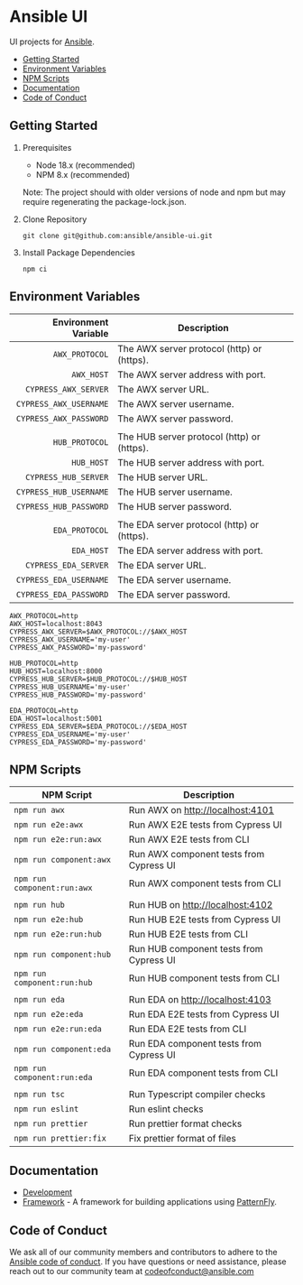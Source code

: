 # Ansible UI

UI projects for [Ansible](https://www.ansible.com).

- [Getting Started](#getting-started)
- [Environment Variables](#environment-variables)
- [NPM Scripts](#npm-scripts)
- [Documentation](#documentation)
- [Code of Conduct](#code-of-conduct)

## Getting Started

1. Prerequisites

   - Node 18.x (recommended)
   - NPM 8.x (recommended)

   Note: The project should with older versions of node and npm but may require regenerating the package-lock.json.

2. Clone Repository

   ```
   git clone git@github.com:ansible/ansible-ui.git
   ```

3. Install Package Dependencies

   ```
   npm ci
   ```

## Environment Variables

|   Environment Variable | Description                                |
| ---------------------: | ------------------------------------------ |
|         `AWX_PROTOCOL` | The AWX server protocol (http) or (https). |
|             `AWX_HOST` | The AWX server address with port.          |
|   `CYPRESS_AWX_SERVER` | The AWX server URL.                        |
| `CYPRESS_AWX_USERNAME` | The AWX server username.                   |
| `CYPRESS_AWX_PASSWORD` | The AWX server password.                   |
|                        |                                            |
|         `HUB_PROTOCOL` | The HUB server protocol (http) or (https). |
|             `HUB_HOST` | The HUB server address with port.          |
|   `CYPRESS_HUB_SERVER` | The HUB server URL.                        |
| `CYPRESS_HUB_USERNAME` | The HUB server username.                   |
| `CYPRESS_HUB_PASSWORD` | The HUB server password.                   |
|                        |                                            |
|         `EDA_PROTOCOL` | The EDA server protocol (http) or (https). |
|             `EDA_HOST` | The EDA server address with port.          |
|   `CYPRESS_EDA_SERVER` | The EDA server URL.                        |
| `CYPRESS_EDA_USERNAME` | The EDA server username.                   |
| `CYPRESS_EDA_PASSWORD` | The EDA server password.                   |

```
AWX_PROTOCOL=http
AWX_HOST=localhost:8043
CYPRESS_AWX_SERVER=$AWX_PROTOCOL://$AWX_HOST
CYPRESS_AWX_USERNAME='my-user'
CYPRESS_AWX_PASSWORD='my-password'

HUB_PROTOCOL=http
HUB_HOST=localhost:8000
CYPRESS_HUB_SERVER=$HUB_PROTOCOL://$HUB_HOST
CYPRESS_HUB_USERNAME='my-user'
CYPRESS_HUB_PASSWORD='my-password'

EDA_PROTOCOL=http
EDA_HOST=localhost:5001
CYPRESS_EDA_SERVER=$EDA_PROTOCOL://$EDA_HOST
CYPRESS_EDA_USERNAME='my-user'
CYPRESS_EDA_PASSWORD='my-password'
```

## NPM Scripts

| NPM Script                  | Description                             |
| --------------------------- | --------------------------------------- |
| `npm run awx`               | Run AWX on <http://localhost:4101>      |
| `npm run e2e:awx`           | Run AWX E2E tests from Cypress UI       |
| `npm run e2e:run:awx`       | Run AWX E2E tests from CLI              |
| `npm run component:awx`     | Run AWX component tests from Cypress UI |
| `npm run component:run:awx` | Run AWX component tests from CLI        |
|                             |                                         |
| `npm run hub`               | Run HUB on <http://localhost:4102>      |
| `npm run e2e:hub`           | Run HUB E2E tests from Cypress UI       |
| `npm run e2e:run:hub`       | Run HUB E2E tests from CLI              |
| `npm run component:hub`     | Run HUB component tests from Cypress UI |
| `npm run component:run:hub` | Run HUB component tests from CLI        |
|                             |                                         |
| `npm run eda`               | Run EDA on <http://localhost:4103>      |
| `npm run e2e:eda`           | Run EDA E2E tests from Cypress UI       |
| `npm run e2e:run:eda`       | Run EDA E2E tests from CLI              |
| `npm run component:eda`     | Run EDA component tests from Cypress UI |
| `npm run component:run:eda` | Run EDA component tests from CLI        |
|                             |                                         |
| `npm run tsc`               | Run Typescript compiler checks          |
| `npm run eslint`            | Run eslint checks                       |
| `npm run prettier`          | Run prettier format checks              |
| `npm run prettier:fix`      | Fix prettier format of files            |

## Documentation

- [Development](./docs/DEVELOPMENT.md)
- [Framework](./framework/README.md) - A framework for building applications using [PatternFly](https://www.patternfly.org).

## Code of Conduct

We ask all of our community members and contributors to adhere to the [Ansible code of conduct](http://docs.ansible.com/ansible/latest/community/code_of_conduct.html). If you have questions or need assistance, please reach out to our community team at [codeofconduct@ansible.com](mailto:codeofconduct@ansible.com)
